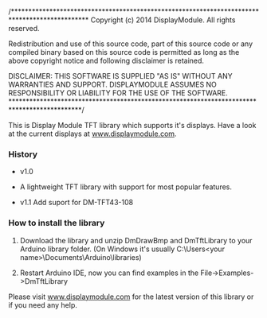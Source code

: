 /**********************************************************************************************
 Copyright (c) 2014 DisplayModule. All rights reserved.

 Redistribution and use of this source code, part of this source code or any compiled binary
 based on this source code is permitted as long as the above copyright notice and following
 disclaimer is retained.

 DISCLAIMER:
 THIS SOFTWARE IS SUPPLIED "AS IS" WITHOUT ANY WARRANTIES AND SUPPORT. DISPLAYMODULE ASSUMES
 NO RESPONSIBILITY OR LIABILITY FOR THE USE OF THE SOFTWARE.
 ********************************************************************************************/

This is Display Module TFT library which supports it's displays. Have a look at the current displays at www.displaymodule.com.

### History ###

* v1.0
* A lightweight TFT library with support for most popular features.

* v1.1 Add suport for DM-TFT43-108

### How to install the library ###

1. Download the library and unzip DmDrawBmp and DmTftLibrary to your Arduino library folder.
   (On Windows it's usually C:\Users\<your name>\Documents\Arduino\libraries)

2. Restart Arduino IDE, now you can find examples in the File->Examples->DmTftLibrary


Please visit www.displaymodule.com for the latest version of this library or if you need any help.